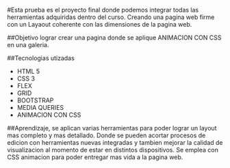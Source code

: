 #Esta prueba es el proyecto final donde podemos integrar todas las herramientas adquiridas dentro del curso. Creando una pagina web firme con un Layaout coherente con las dimensiones de la pagina web.

##Objetivo lograr crear una pagina donde se aplique ANIMACION CON CSS en una galeria.

##Tecnologias utizadas

- HTML 5
- CSS 3
- FLEX
- GRID
- BOOTSTRAP
- MEDIA QUERIES
- ANIMACION CON CSS
  
##Aprendizaje, se aplican varias herramientas para poder lograr un layout mas completo y mas detallado. Donde se pueden acortar procesos de edicion con herramientas nuevas integradas y tambien mejorar la calidad de visualizacion al momento de estar en distintos dispositivos.
Se emplea con CSS animacion para poder entregar mas vida a la pagina web.

